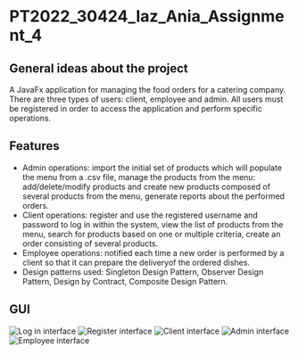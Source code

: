 # PT2022_30424_Iaz_Ania_Assignment_4
## General ideas about the project
A JavaFx application for managing the food orders for a catering company. There are three types of users: client, employee and admin. All users must  be registered in order to access the application and perform specific operations.
## Features
- Admin operations: import the initial set of products which will populate the menu from a .csv file, manage the products from the menu: add/delete/modify products and create new products composed of several products from the menu, generate reports about the performed orders.
- Client operations: register and use the registered username and password to log in within the system, view the list of products from the menu, search for products based on one or multiple criteria, create an order consisting of several products.
- Employee operations: notified each time a new order is performed by a client so that it can prepare the deliveryof the ordered dishes. 
- Design patterns used: Singleton Design Pattern, Observer Design Pattern, Design by Contract, Composite Design Pattern.
## GUI
![Log in interface](https://user-images.githubusercontent.com/79663926/224560524-4fd734b3-5ee6-4ffd-9ffd-d76d34d4bee1.png)
![Register interface](https://user-images.githubusercontent.com/79663926/224560550-551f4491-3677-4514-a78b-367142d848bf.png)
![Client interface](https://user-images.githubusercontent.com/79663926/224560743-c827e912-5229-4217-b42b-89f6070f3933.png)
![Admin interface](https://user-images.githubusercontent.com/79663926/224560879-2af49d9d-1900-4cf9-9b95-0e891404255a.png)
![Employee interface](https://user-images.githubusercontent.com/79663926/224560914-2f5630aa-c6cc-4dc5-a7e2-afcdaf2e9ca6.png)



